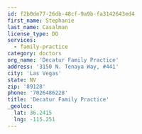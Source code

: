 ```yaml
---
id: f2b0de77-26db-48cf-9a9b-fa3142643ed4
first_name: Stephanie
last_name: Casalman
license_type: DO
services:
  - family-practice
category: doctors
org_name: 'Decatur Family Practice'
address: '3150 N. Tenaya Way, #441'
city: 'Las Vegas'
state: NV
zip: '89128'
phone: '7026486228'
title: 'Decatur Family Practice'
_geoloc:
  lat: 36.2415
  lng: -115.251
---
```

